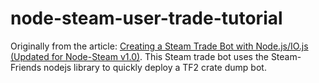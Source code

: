 node-steam-user-trade-tutorial
=========================

Originally from the article: [Creating a Steam Trade Bot with Node.js/IO.js (Updated for Node-Steam v1.0)](https://firepowered.org/developer/creating-a-steam-trade-bot-with-node-js/).  This Steam trade bot uses the Steam-Friends nodejs library to quickly deploy a TF2 crate dump bot.
